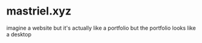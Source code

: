 # mastriel.xyz

imagine a website but it's actually like a portfolio but the portfolio looks like a desktop